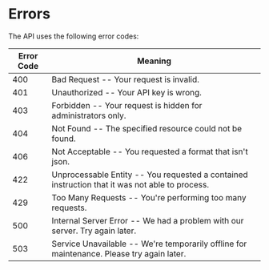 # Errors

The API uses the following error codes:


Error Code | Meaning
---------- | -------
400 | Bad Request -- Your request is invalid.
401 | Unauthorized -- Your API key is wrong.
403 | Forbidden -- Your request is hidden for administrators only.
404 | Not Found -- The specified resource could not be found.
406 | Not Acceptable -- You requested a format that isn't json.
422 | Unprocessable Entity -- You requested a contained instruction that it was not able to process.
429 | Too Many Requests -- You're performing too many requests.
500 | Internal Server Error -- We had a problem with our server. Try again later.
503 | Service Unavailable -- We're temporarily offline for maintenance. Please try again later.
